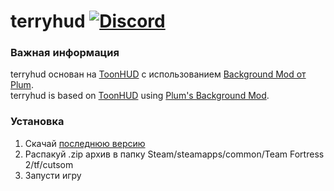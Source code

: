 # terryhud [![Discord][discordImg]][discordLink]
[discordImg]: https://img.shields.io/discord/481441938118279180.svg?label=Discord&logo=discord&style=social
[discordLink]: https://discord.gg/SKzuWkt
### Важная информация
terryhud основан на [ToonHUD](https://toonhud.com) с использованием [Background Mod от Plum](https://gamebanana.com/guis/34555).  
terryhud is based on [ToonHUD](https://toonhud.com) using [Plum's Background Mod](https://gamebanana.com/guis/34555).
### Установка
1. Скачай [последнюю версию](https://github.com/T3RRY4/terryhud/archive/master.zip)
2. Распакуй .zip архив в папку Steam/steamapps/common/Team Fortress 2/tf/cutsom
3. Запусти игру

